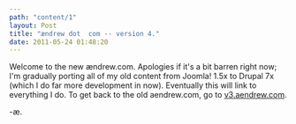 ```yaml
---
path: "content/1"
layout: Post
title: "ændrew dot  com -- version 4."
date: 2011-05-24 01:48:20
---
```


Welcome to the new ændrew.com. Apologies if it's a bit barren right now; I'm gradually porting all of my old content from Joomla! 1.5x to Drupal 7x (which I do far more development in now). Eventually this will link to everything I do. To get back to the old aendrew.com, go to <a href="http://v3.aendrew.com">v3.aendrew.com</a>.

-æ.